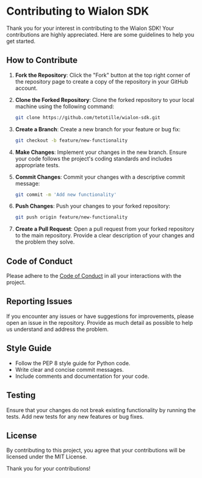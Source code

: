 # Contributing to Wialon SDK

Thank you for your interest in contributing to the Wialon SDK! Your contributions are highly appreciated. Here are some guidelines to help you get started.

## How to Contribute

1. **Fork the Repository**: Click the "Fork" button at the top right corner of the repository page to create a copy of the repository in your GitHub account.

2. **Clone the Forked Repository**: Clone the forked repository to your local machine using the following command:
    ```bash
    git clone https://github.com/tetotille/wialon-sdk.git
    ```

3. **Create a Branch**: Create a new branch for your feature or bug fix:
    ```bash
    git checkout -b feature/new-functionality
    ```

4. **Make Changes**: Implement your changes in the new branch. Ensure your code follows the project's coding standards and includes appropriate tests.

5. **Commit Changes**: Commit your changes with a descriptive commit message:
    ```bash
    git commit -m 'Add new functionality'
    ```

6. **Push Changes**: Push your changes to your forked repository:
    ```bash
    git push origin feature/new-functionality
    ```

7. **Create a Pull Request**: Open a pull request from your forked repository to the main repository. Provide a clear description of your changes and the problem they solve.

## Code of Conduct

Please adhere to the [Code of Conduct](CODE_OF_CONDUCT.md) in all your interactions with the project.

## Reporting Issues

If you encounter any issues or have suggestions for improvements, please open an issue in the repository. Provide as much detail as possible to help us understand and address the problem.

## Style Guide

- Follow the PEP 8 style guide for Python code.
- Write clear and concise commit messages.
- Include comments and documentation for your code.

## Testing

Ensure that your changes do not break existing functionality by running the tests. Add new tests for any new features or bug fixes.

## License

By contributing to this project, you agree that your contributions will be licensed under the MIT License.

Thank you for your contributions!
